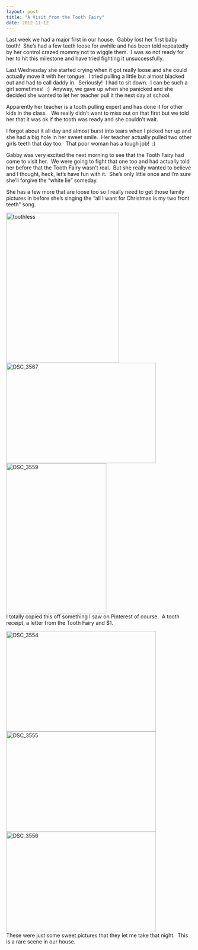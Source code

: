 ```yaml
---
layout: post
title: "A Visit from the Tooth Fairy"
date: 2012-11-12
---
```


<p>Last week we had a major first in our house.&#160; Gabby lost her first baby tooth!&#160; She’s had a few teeth loose for awhile and has been told repeatedly by her control crazed mommy not to wiggle them.&#160; I was so not ready for her to hit this milestone and have tried fighting it unsuccessfully.&#160; </p>  <p>Last Wednesday she started crying when it got really loose and she could actually move it with her tongue.&#160; I tried pulling a little but almost blacked out and had to call daddy in.&#160; Seriously!&#160; I had to sit down.&#160; I can be such a girl sometimes!&#160; :)&#160; Anyway, we gave up when she panicked and she decided she wanted to let her teacher pull it the next day at school. </p>  <p>Apparently her teacher is a tooth pulling expert and has done it for other kids in the class.&#160;&#160; We really didn’t want to miss out on that first but we told her that it was ok if the tooth was ready and she couldn’t wait.&#160; </p>  <p>I forgot about it all day and almost burst into tears when I picked her up and she had a big hole in her sweet smile.&#160; Her teacher actually pulled two other girls teeth that day too.&#160; That poor woman has a tough job!&#160; :)</p>  <p>Gabby was very excited the next morning to see that the Tooth Fairy had come to visit her.&#160; We were going to fight that one too and had actually told her before that the Tooth Fairy wasn’t real.&#160; But she really wanted to believe and I thought, heck, let’s have fun with it.&#160; She’s only little once and I’m sure she’ll forgive the “white lie” someday.&#160; </p>  <p>She has a few more that are loose too so I really need to get those family pictures in before she’s singing the “all I want for Christmas is my two front teeth” song.&#160; </p>  <p><a href="http://www.thepaladinos.com/image.axd?picture=Windows-Live-Writer/A-Visit-from-the-Tooth-Fairy/2FB27CC3/toothless.jpg" target="_blank"><img style="background-image: none; border-bottom: 0px; border-left: 0px; padding-left: 0px; padding-right: 0px; display: inline; border-top: 0px; border-right: 0px; padding-top: 0px" title="toothless" border="0" alt="toothless" src="http://www.thepaladinos.com/image.axd?picture=Windows-Live-Writer/A-Visit-from-the-Tooth-Fairy/3BD3F6EA/toothless_thumb.jpg" width="304" height="404" /></a>    <br /><a href="http://www.thepaladinos.com/image.axd?picture=Windows-Live-Writer/A-Visit-from-the-Tooth-Fairy/4D4457C2/DSC_3567.jpg" target="_blank"><img style="background-image: none; border-bottom: 0px; border-left: 0px; padding-left: 0px; padding-right: 0px; display: inline; border-top: 0px; border-right: 0px; padding-top: 0px" title="DSC_3567" border="0" alt="DSC_3567" src="http://www.thepaladinos.com/image.axd?picture=Windows-Live-Writer/A-Visit-from-the-Tooth-Fairy/59D204DE/DSC_3567_thumb.jpg" width="404" height="270" /></a>    <br /><a href="http://www.thepaladinos.com/image.axd?picture=Windows-Live-Writer/A-Visit-from-the-Tooth-Fairy/7980DEA6/DSC_3559.jpg" target="_blank"><img style="background-image: none; border-bottom: 0px; border-left: 0px; padding-left: 0px; padding-right: 0px; display: inline; border-top: 0px; border-right: 0px; padding-top: 0px" title="DSC_3559" border="0" alt="DSC_3559" src="http://www.thepaladinos.com/image.axd?picture=Windows-Live-Writer/A-Visit-from-the-Tooth-Fairy/77D012D2/DSC_3559_thumb.jpg" width="270" height="404" /></a>    <br />I totally copied this off something I saw on Pinterest of course.&#160; A tooth receipt, a letter from the Tooth Fairy and $1.</p>  <p><a href="http://www.thepaladinos.com/image.axd?picture=Windows-Live-Writer/A-Visit-from-the-Tooth-Fairy/1E31F61E/DSC_3554.jpg" target="_blank"><img style="background-image: none; border-bottom: 0px; border-left: 0px; margin: 0px; padding-left: 0px; padding-right: 0px; display: inline; border-top: 0px; border-right: 0px; padding-top: 0px" title="DSC_3554" border="0" alt="DSC_3554" src="http://www.thepaladinos.com/image.axd?picture=Windows-Live-Writer/A-Visit-from-the-Tooth-Fairy/6DBB71A7/DSC_3554_thumb.jpg" width="404" height="270" /></a><a href="http://www.thepaladinos.com/image.axd?picture=Windows-Live-Writer/A-Visit-from-the-Tooth-Fairy/6630023A/DSC_3555.jpg" target="_blank"><img style="background-image: none; border-bottom: 0px; border-left: 0px; margin: 0px; padding-left: 0px; padding-right: 0px; display: inline; border-top: 0px; border-right: 0px; padding-top: 0px" title="DSC_3555" border="0" alt="DSC_3555" src="http://www.thepaladinos.com/image.axd?picture=Windows-Live-Writer/A-Visit-from-the-Tooth-Fairy/03C1DD3A/DSC_3555_thumb.jpg" width="404" height="270" /></a><a href="http://www.thepaladinos.com/image.axd?picture=Windows-Live-Writer/A-Visit-from-the-Tooth-Fairy/2A23C085/DSC_3556.jpg" target="_blank"><img style="background-image: none; border-bottom: 0px; border-left: 0px; margin: 0px; padding-left: 0px; padding-right: 0px; display: inline; border-top: 0px; border-right: 0px; padding-top: 0px" title="DSC_3556" border="0" alt="DSC_3556" src="http://www.thepaladinos.com/image.axd?picture=Windows-Live-Writer/A-Visit-from-the-Tooth-Fairy/0E9EBE82/DSC_3556_thumb.jpg" width="404" height="270" /></a>    <br />These were just some sweet pictures that they let me take that night.&#160; This is a rare scene in our house.&#160; </p>
